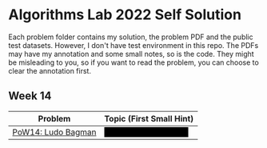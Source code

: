 # Algorithms Lab 2022 Self Solution

Each problem folder contains my solution, the problem PDF and the public test datasets. However, I don't have test environment in this repo. The PDFs may have my annotation and some small notes, so is the code. They might be misleading to you, so if you want to read the problem, you can choose to clear the annotation first.

## Week 14
| Problem | Topic (First Small Hint) |
| --- | --- |
| [PoW14: Ludo Bagman](week%2014/00_ludo_bagman/) | <span style="color:black;background:black">Special design of tree.</span>|
